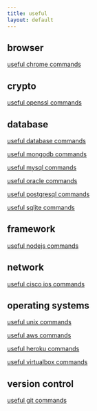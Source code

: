 ```yaml
---
title: useful
layout: default
---
```


browser
-------

[useful chrome commands](useful_chrome_commands.html)

crypto
------

[useful openssl commands](useful_openssl_commands.html)

database
--------

[useful database commands](useful_database_commands.html)

[useful mongodb commands](useful_mongodb_commands.html)

[useful mysql commands](useful_mysql_commands.html)

[useful oracle commands](useful_oracle_commands.html)

[useful postgresql commands](useful_postgresql_commands.html)

[useful sqlite commands](useful_sqlite_commands.html)

framework
---------

[useful nodejs commands](useful_nodejs_commands.html)

network
-------

[useful cisco ios commands](useful_ciscoios_commands.html)

operating systems
-----------------

[useful unix commands](useful_unix_commands.html)

[useful aws commands](useful_aws_commands.html)

[useful heroku commands](useful_heroku_commands.html)

[useful virtualbox commands](useful_virtualbox_commands.html)

version control
---------------

[useful git commands](useful_git_commands.html)
